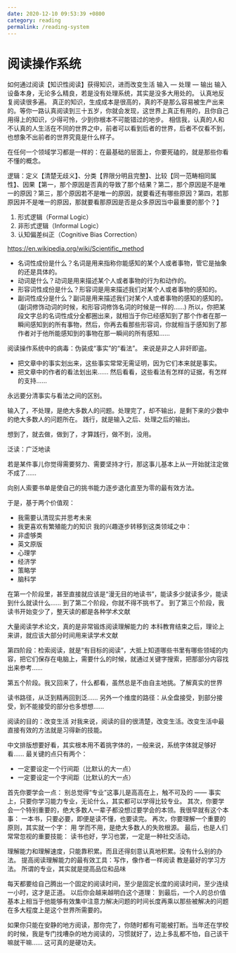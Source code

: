```yaml
---
date: 2020-12-10 09:53:39 +0800
category: reading
permalink: /reading-system
---
```


# 阅读操作系统

如何通过阅读【知识性阅读】获得知识，进而改变生活
输入 — 处理 — 输出
输入设备本身，无论多么精良，若是没有处理系统，其实是没多大用处的。
认真地反复阅读很多遍。
真正的知识，生成成本是很高的，真的不是那么容易被生产出来的。等你一路认真阅读到三十五岁，你就会发现，这世界上真正有用的，且你自己用得上的知识，少得可怜，少到你根本不可能错过的地步。 相信我，认真的人和不认真的人生活在不同的世界之中，前者可以看到后者的世界，后者不仅看不到，也想象不出前者的世界究竟是什么样子。

在任何一个领域学习都是一样的：在最基础的层面上，你要死磕的，就是那些你看不懂的概念。

逻辑：定义【清楚无歧义】、分类【界限分明且完整】、比较【同一范畴相同属性】、因果【第一，那个原因是否真的导致了那个结果？第二，那个原因是不是唯一的原因？第三，那个原因若不是唯一的原因，就要看还有哪些原因？第四，若那原因并不是唯一的原因，那就要看那原因是否是众多原因当中最重要的那个？】

1. 形式逻辑（Formal Logic）
2. 非形式逻辑（Informal Logic）
3. 认知偏差纠正（Cognitive Bias Correction）

https://en.wikipedia.org/wiki/Scientific_method

* 名词性成份是什么？名词是用来指称你能感知的某个人或者事物，管它是抽象的还是具体的。
* 动词是什么？动词是用来描述某个人或者事物的行为和动作的。
* 形容词性成份是什么？形容词是用来描述我们对某个人或者事物的感知的。
* 副词性成分是什么？副词是用来描述我们对某个人或者事物的感知的感知的。(副词修饰动词的时候，和形容词修饰名词的时候是一样的……)
所以，你把某段文字总的名词性成分全都圈出来，就相当于你已经感知到了那个作者在那一瞬间感知到的所有事物，然后，你再去看那些形容词，你就相当于感知到了那作者对于他所能感知到的事物在那一瞬间的所有感知……

阅读操作系统中的病毒：伪装成“事实”的“看法”。
来说是非之人非奸即盗。

* 把文章中的事实划出来，这些事实常常无需证明，因为它们本来就是事实。
* 把文章中的作者的看法划出来…… 然后看看，这些看法有怎样的证据，有怎样的支持……

永远要分清事实与看法之间的区别。

输入了，不处理，是绝大多数人的问题。处理完了，却不输出，是剩下来的少数中的绝大多数人的问题所在。
践行，就是输入之后、处理之后的输出。

想到了，就去做，做到了，才算践行，做不到，没用。

泛读：广泛地读

若是某件事儿你觉得需要努力、需要坚持才行，那这事儿基本上从一开始就注定做不成了……

向别人索要书单是使自己的挑书能力逐步退化直至为零的最有效方法。

于是，基于两个价值观：
* 我需要认清现实并思考未来
* 我更喜欢有繁殖能力的知识
我的兴趣逐步转移到这类领域之中：
* 非虚够类
* 英文原版
* 心理学
* 经济学
* 策略学
* 脑科学

在第一个阶段里，甚至直接就应该是“漫无目的地读书”，能读多少就读多少，能读到什么就读什么……
到了第二个阶段，你就不得不挑书了。
到了第三个阶段，我读书开始变少了，整天读的都是各种学术文献

大量阅读学术论文，真的是非常锻炼阅读理解能力的
本科教育结束之后，理论上来讲，就应该大部分时间用来读学术文献

第四阶段：检索阅读，就是“有目标的阅读”，大抵上知道哪些书里有哪些领域的内容，把它们保存在电脑上，需要什么的时候，就通过关键字搜索，把那部分内容找出来参考……

第五个阶段。我又回来了，什么都看，虽然总是不由自主地挑。了解真实的世界

读书路径，从泛到精再回到泛……
另外一个维度的路径：从全盘接受，到部分接受，到不能接受的部分也多想想……

阅读的目的：改变生活
对我来说，阅读的目的很清楚，改变生活。改变生活中最直接有效的方法就是习得新的技能。

中文排版想要好看，其实根本用不着挑字体的，一般来说，系统字体就足够好看…… 最关键的点只有两个：
* 一定要设定一个行间距（比默认的大一点）
* 一定要设定一个字间距（比默认的大一点）

首先你要学会一点：
别总觉得“专业”这事儿是高高在上，触不可及的 —— 事实上，只要你学习能力专业，无论什么，其实都可以学得比较专业。
其次，你要学会一个特别重要的，绝大多数人一辈子都没想过要学会的本领。我很早就有这个本事：
一本书，只要必要，即便是读不懂，也要读完。
再次，你要理解一个重要的原则，其实就一个字：
用
学而不用，是绝大多数人的失败根源。
最后，也是人们常常忽视的重要技能：
读书也好，学习也罢，一定是一种社交活动。

理解能力和理解速度，只能靠积累。而且还得刻意认真地积累。没有什么别的办法。
提高阅读理解能力的最有效工具：写作，像作者一样阅读
教是最好的学习方法。
所谓的专业，其实就是提高品位和品味

每天都要给自己腾出一个固定的阅读时间，至少是固定长度的阅读时间，至少连续一小时，这才是正道。
以后你会越来越明白这个道理：
到最后，一个人的总价值基本上相当于他能够有效集中注意力解决问题的时间长度再乘以那些被解决的问题在多大程度上是这个世界所需要的。

如果你只能在安静的地方阅读，那你完了，你随时都有可能被打断。当年还在学校的时候，我是专门找嘈杂的地方阅读的，习惯就好了，边上多乱都不怕，自己该干嘛就干嘛…… 这可真的是硬功夫。

